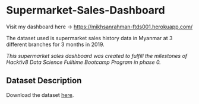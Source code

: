 # Supermarket-Sales-Dashboard

Visit my dashboard here -> https://mikhsanrahman-ftds001.herokuapp.com/

The dataset used is supermarket sales history data in Myanmar at 3 different branches for 3 months in 2019.


_This supermarket sales dashboard was created to fulfill the milestones of Hacktiv8 Data Science Fulltime Bootcamp Program in phase 0._


## Dataset Description

Download the dataset [here](https://www.kaggle.com/aungpyaeap/supermarket-sales).
